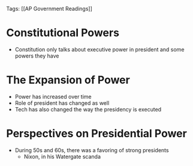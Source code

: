 Tags: [[AP Government Readings]]

# Constitutional Powers
- Constitution only talks about executive power in president and some powers they have

# The Expansion of Power
- Power has increased over time
- Role of president has changed as well
- Tech has also changed the way the presidency is executed

# Perspectives on Presidential Power
- During 50s and 60s, there was a favoring of strong presidents
	- Nixon, in his Watergate scanda